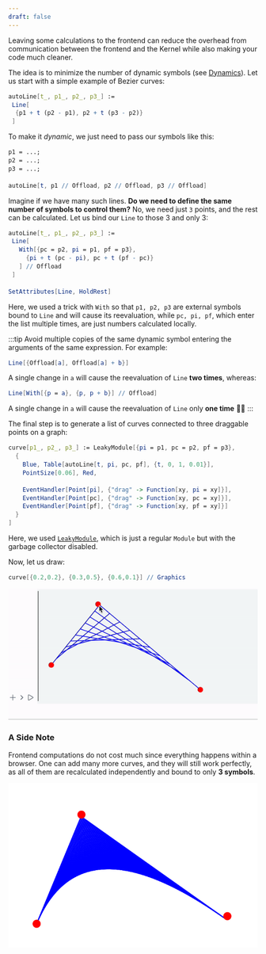 ```yaml
---
draft: false
---
```

Leaving some calculations to the frontend can reduce the overhead from communication between the frontend and the Kernel while also making your code much cleaner.

The idea is to minimize the number of dynamic symbols (see [Dynamics](frontend/Dynamics.md)). Let us start with a simple example of Bezier curves:

```mathematica
autoLine[t_, p1_, p2_, p3_] := 
 Line[
  {p1 + t (p2 - p1), p2 + t (p3 - p2)}
 ]
```

To make it *dynamic*, we just need to pass our symbols like this:

```mathematica
p1 = ...;
p2 = ...;
p3 = ...;

autoLine[t, p1 // Offload, p2 // Offload, p3 // Offload]
```

Imagine if we have many such lines. __Do we need to define the same number of symbols to control them?__ No, we need just `3` points, and the rest can be calculated. Let us bind our `Line` to those 3 and only 3:

```mathematica title="Optimized Version"
autoLine[t_, p1_, p2_, p3_] := 
 Line[
   With[{pc = p2, pi = p1, pf = p3}, 
     {pi + t (pc - pi), pc + t (pf - pc)}
   ] // Offload
 ]

SetAttributes[Line, HoldRest]
```

Here, we used a trick with `With` so that `p1, p2, p3` are external symbols bound to `Line` and will cause its reevaluation, while `pc, pi, pf`, which enter the list multiple times, are just numbers calculated locally.

:::tip
Avoid multiple copies of the same dynamic symbol entering the arguments of the same expression. For example:

```mathematica
Line[{Offload[a], Offload[a] + b}]
```

A single change in `a` will cause the reevaluation of `Line` __two times__, whereas:

```mathematica
Line[With[{p = a}, {p, p + b}] // Offload]
```

A single change in `a` will cause the reevaluation of `Line` only __one time__ 👍🏼
:::

The final step is to generate a list of curves connected to three draggable points on a graph:

```mathematica
curve[p1_, p2_, p3_] := LeakyModule[{pi = p1, pc = p2, pf = p3},
  {
    Blue, Table[autoLine[t, pi, pc, pf], {t, 0, 1, 0.01}],
    PointSize[0.06], Red, 

    EventHandler[Point[pi], {"drag" -> Function[xy, pi = xy]}],
    EventHandler[Point[pc], {"drag" -> Function[xy, pc = xy]}],
    EventHandler[Point[pf], {"drag" -> Function[xy, pf = xy]}]
  }
]
```

Here, we used [`LeakyModule`](frontend/Reference/Misc/Language.md#`LeakyModule`), which is just a regular `Module` but with the garbage collector disabled.

Now, let us draw:

```mathematica
curve[{0.2,0.2}, {0.3,0.5}, {0.6,0.1}] // Graphics
```

![](./../../../Curves%20video%20to%20gif.gif)

### A Side Note
Frontend computations do not cost much since everything happens within a browser. One can add many more curves, and they will still work perfectly, as all of them are recalculated independently and bound to only __3 symbols__.

![](./../../../Many_many.svg)